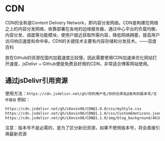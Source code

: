 # CDN

CDN的全称是Content Delivery Network，即内容分发网络。CDN是构建在网络之上的内容分发网络，依靠部署在各地的边缘服务器，通过中心平台的负载均衡、内容分发、调度等功能模块，使用户就近获取所需内容，降低网络拥塞，提高用户访问响应速度和命中率。CDN的关键技术主要有内容存储和分发技术。——百度百科

放在Github的资源在国内加载速度比较慢，因此需要使用CDN加速来优化网站打开速度，jsDelivr + Github便是免费且好用的CDN，非常适合博客网站使用。



## 通过jsDelivr引用资源

使用方法：`https://cdn.jsdelivr.net/gh/你的用户名/你的仓库名@发布的版本号/文件路径`
例如：
```bash
https://cdn.jsdelivr.net/gh/LKevin98/CDN@1.0.0/css/myStyle.css
https://cdn.jsdelivr.net/gh/LKevin98/CDN@1.1.0/css/CustomEmoticons.json
https://cdn.jsdelivr.net/gh/LKevin98/CDN@1.1.0/img/blog_background/4610b912c8fcc3ce005c05d19c45d688d53f20b0.png
```
注意：版本号不是必需的，是为了区分新旧资源，如果不使用版本号，将会直接引用最新资源
